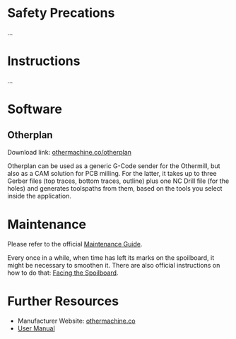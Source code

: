 <!-- TITLE: Othermill -->
<!-- SUBTITLE: Instructions on using and maintaining the Othermill CNC -->

# Safety Precations
…

# Instructions
…

# Software

## Otherplan

Download link: [othermachine.co/otherplan](https://othermachine.co/otherplan/)

Otherplan can be used  as a generic G-Code sender for the Othermill, but also as a CAM solution for PCB milling. For the latter, it takes up to three  Gerber files (top traces, bottom traces, outline) plus one NC Drill file (for the holes) and generates toolspaths from them, based on the tools you select inside the application.

# Maintenance

Please refer to the official [Maintenance Guide](https://othermachine.co/support/techniques/maintenance/).

Every once in a while, when time has left its marks on the spoilboard, it might be necessary to smoothen it. There are also official instructions on how to do that: [Facing the Spoilboard](https://othermachine.co/support/techniques/facing-spoilboard/).

# Further Resources

- Manufacturer Website: [othermachine.co](https://othermachine.co/)
- [User Manual](https://othermachine.co/support/)
